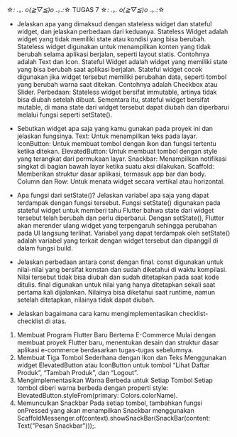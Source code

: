 ☆*: .｡. o(≧▽≦)o .｡.:*☆ TUGAS 7 ☆*: .｡. o(≧▽≦)o .｡.:*☆
- Jelaskan apa yang dimaksud dengan stateless widget dan stateful widget, dan jelaskan perbedaan dari keduanya.
Stateless Widget adalah widget yang tidak memiliki state atau kondisi yang bisa berubah. Stateless widget digunakan untuk menampilkan konten yang tidak berubah selama aplikasi berjalan, seperti layout statis. Contohnya adalah Text dan Icon.
Stateful Widget adalah widget yang memiliki state yang bisa berubah saat aplikasi berjalan. Stateful widget cocok digunakan jika widget tersebut memiliki perubahan data, seperti tombol yang berubah warna saat ditekan. Contohnya adalah Checkbox atau Slider.
Perbedaan: Stateless widget bersifat immutable, artinya tidak bisa diubah setelah dibuat. Sementara itu, stateful widget bersifat mutable, di mana state dari widget tersebut dapat diubah dan diperbarui melalui fungsi seperti setState().

- Sebutkan widget apa saja yang kamu gunakan pada proyek ini dan jelaskan fungsinya.
Text: Untuk menampilkan teks pada layar.
IconButton: Untuk membuat tombol dengan ikon dan fungsi tertentu ketika ditekan.
ElevatedButton: Untuk membuat tombol dengan style yang terangkat dari permukaan layar.
Snackbar: Menampilkan notifikasi singkat di bagian bawah layar ketika suatu aksi dilakukan.
Scaffold: Memberikan struktur dasar aplikasi, termasuk app bar dan body.
Column dan Row: Untuk menata widget secara vertikal atau horizontal.

- Apa fungsi dari setState()? Jelaskan variabel apa saja yang dapat terdampak dengan fungsi tersebut.
Fungsi setState() digunakan pada stateful widget untuk memberi tahu Flutter bahwa state dari widget tersebut telah berubah dan perlu diperbarui. Dengan setState(), Flutter akan merender ulang widget yang terpengaruh sehingga perubahan pada UI langsung terlihat. Variabel yang dapat terdampak oleh setState() adalah variabel yang terkait dengan widget tersebut dan dipanggil di dalam fungsi build.

- Jelaskan perbedaan antara const dengan final.
const digunakan untuk nilai-nilai yang bersifat konstan dan sudah diketahui di waktu kompilasi. Nilai tersebut tidak bisa diubah dan sudah ditetapkan pada saat kode ditulis.
final digunakan untuk nilai yang hanya ditetapkan sekali saat pertama kali dijalankan. Nilainya bisa diketahui saat runtime, namun setelah ditetapkan, nilainya tidak dapat diubah.

- Jelaskan bagaimana cara kamu mengimplementasikan checklist-checklist di atas.
1. Membuat Program Flutter Baru Bertema E-Commerce
Mulai dengan membuat proyek Flutter baru, menentukan desain dan struktur dasar aplikasi e-commerce berdasarkan tugas-tugas sebelumnya.
2. Membuat Tiga Tombol Sederhana dengan Ikon dan Teks
Menggunakan widget ElevatedButton atau IconButton untuk tombol “Lihat Daftar Produk”, “Tambah Produk”, dan “Logout”.
3. Mengimplementasikan Warna Berbeda untuk Setiap Tombol
Setiap tombol diberi warna berbeda dengan properti style: ElevatedButton.styleFrom(primary: Colors.colorName).
4. Memunculkan Snackbar
Pada setiap tombol, tambahkan fungsi onPressed yang akan menampilkan Snackbar menggunakan ScaffoldMessenger.of(context).showSnackBar(SnackBar(content: Text("Pesan Snackbar")));.